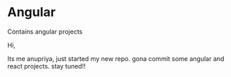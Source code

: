 # Angular
Contains angular projects

Hi,

Its me anupriya, just started my new repo. gona commit some angular and react projects.
stay tuned!!
